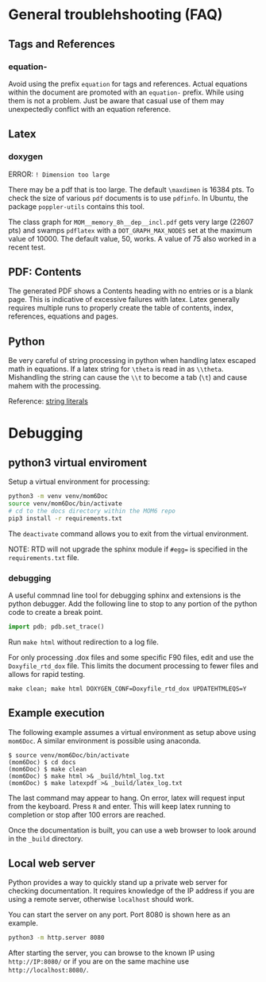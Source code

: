 # General troublehshooting (FAQ)

## Tags and References

### equation-

Avoid using the prefix `equation` for tags and references.  Actual equations within
the document are promoted with an `equation-` prefix.  While using them is not a
problem.  Just be aware that casual use of them may unexpectedly conflict with an
equation reference.

## Latex

### doxygen
ERROR: `! Dimension too large`

There may be a pdf that is too large.  The default `\maxdimen`
is 16384 pts.  To check the size of various `pdf` documents is to use
`pdfinfo`.  In Ubuntu, the package `poppler-utils` contains
this tool.

The class graph for `MOM__memory_8h__dep__incl.pdf` gets very large
(22607 pts) and swamps `pdflatex` with a `DOT_GRAPH_MAX_NODES` set at
the maximum value of 10000.  The default value, 50, works.  A value
of 75 also worked in a recent test.

## PDF: Contents

The generated PDF shows a Contents heading with no entries or is a
blank page.  This is indicative of excessive failures with latex.
Latex generally requires multiple runs to properly create the table
of contents, index, references, equations and pages.

## Python

Be very careful of string processing in python when handling
latex escaped math in equations.  If a latex string for `\theta` is read in as
`\\theta`.  Mishandling the string can cause the `\\t` to become a
tab (`\t`) and cause mahem with the processing.

Reference: [string literals](https://docs.python.org/3/reference/lexical_analysis.html?#literals)

# Debugging

## python3 virtual enviroment

Setup a virtual environment for processing:

```bash
python3 -m venv venv/mom6Doc
source venv/mom6Doc/bin/activate
# cd to the docs directory within the MOM6 repo
pip3 install -r requirements.txt
```

The `deactivate` command allows you to exit from the virtual environment.

NOTE: RTD will not upgrade the sphinx module if `#egg=` is specified in the `requirements.txt` file.

### debugging

A useful commnad line tool for debugging sphinx and extensions is the python debugger.
Add the following line to stop to any portion of the python code to create a break
point.

```python
import pdb; pdb.set_trace()
```

Run `make html` without redirection to a log file.

For only processing .dox files and some specific F90 files, edit and use the 
`Doxyfile_rtd_dox` file.  This limits the document processing to fewer files and
allows for rapid testing.

`make clean; make html DOXYGEN_CONF=Doxyfile_rtd_dox UPDATEHTMLEQS=Y`

## Example execution

The following example assumes a virtual environment as setup above using `mom6Doc`.
A similar environment is possible using anaconda.

```
$ source venv/mom6Doc/bin/activate
(mom6Doc) $ cd docs
(mom6Doc) $ make clean
(mom6Doc) $ make html >& _build/html_log.txt
(mom6Doc) $ make latexpdf >& _build/latex_log.txt
```

The last command may appear to hang.  On error, latex will request input from the keyboard.
Press `R` and enter.  This will keep latex running to completion or stop after 100 errors
are reached.

Once the documentation is built, you can use a web browser to look around in the `_build`
directory.

## Local web server

Python provides a way to quickly stand up a private web server for checking documentation. It requires knowledge of
the IP address if you are using a remote server, otherwise `localhost` should work.

You can start the server on any port. Port 8080 is shown here as an example.
```bash
python3 -m http.server 8080
```

After starting the server, you can browse to the known IP using `http://IP:8080/` or if you are on the same
machine use `http://localhost:8080/`.
